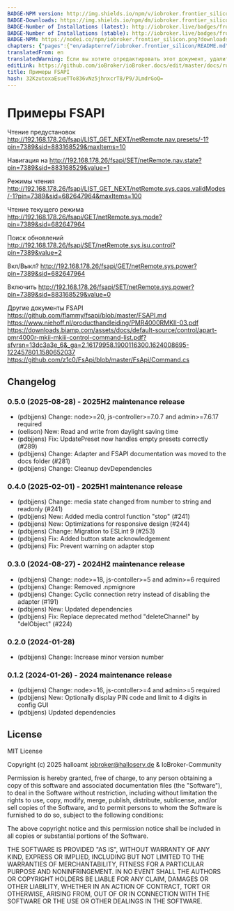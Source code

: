 ```yaml
---
BADGE-NPM version: http://img.shields.io/npm/v/iobroker.frontier_silicon.svg
BADGE-Downloads: https://img.shields.io/npm/dm/iobroker.frontier_silicon.svg
BADGE-Number of Installations (latest): http://iobroker.live/badges/frontier_silicon-installed.svg
BADGE-Number of Installations (stable): http://iobroker.live/badges/frontier_silicon-stable.svg
BADGE-NPM: https://nodei.co/npm/iobroker.frontier_silicon.png?downloads=true
chapters: {"pages":{"en/adapterref/iobroker.frontier_silicon/README.md":{"title":{"en":"FSAPI Examples"},"content":"en/adapterref/iobroker.frontier_silicon/README.md"},"en/adapterref/iobroker.frontier_silicon/states.md":{"title":{"en":"States documentation"},"content":"en/adapterref/iobroker.frontier_silicon/states.md"}}}
translatedFrom: en
translatedWarning: Если вы хотите отредактировать этот документ, удалите поле «translationFrom», в противном случае этот документ будет снова автоматически переведен
editLink: https://github.com/ioBroker/ioBroker.docs/edit/master/docs/ru/adapterref/iobroker.frontier_silicon/README.md
title: Примеры FSAPI
hash: 32KzutoxaEsueTTo836vNz5jhnxcrT8/P9/JLmdrGoQ=
---
```

# Примеры FSAPI
Чтение предустановок <http://192.168.178.26/fsapi/LIST_GET_NEXT/netRemote.nav.presets/-1?pin=7389&sid=883168529&maxItems=10>

Навигация на <http://192.168.178.26/fsapi/SET/netRemote.nav.state?pin=7389&sid=883168529&value=1>

Режимы чтения <http://192.168.178.26/fsapi/LIST_GET_NEXT/netRemote.sys.caps.validModes/-1?pin=7389&sid=682647964&maxItems=100>

Чтение текущего режима <http://192.168.178.26/fsapi/GET/netRemote.sys.mode?pin=7389&sid=682647964>

Поиск обновлений <http://192.168.178.26/fsapi/SET/netRemote.sys.isu.control?pin=7389&value=2>

Вкл/Выкл? <http://192.168.178.26/fsapi/GET/netRemote.sys.power?pin=7389&sid=682647964>

Включить <http://192.168.178.26/fsapi/SET/netRemote.sys.power?pin=7389&sid=883168529&value=0>

Другие документы FSAPI <https://github.com/flammy/fsapi/blob/master/FSAPI.md> <https://www.niehoff.nl/producthandleiding/PMR4000RMKII-03.pdf> <https://downloads.biamp.com/assets/docs/default-source/control/apart-pmr4000r-mkii-mkiii-control-command-list.pdf?sfvrsn=13dc3a3e_6&_ga=2.16179958.1900116300.1624008695-122457801.1580652037> <https://github.com/z1c0/FsApi/blob/master/FsApi/Command.cs>

## Changelog
<!--
	Placeholder for the next version (at the beginning of the line):
	### **WORK IN PROGRESS**
-->
### 0.5.0 (2025-08-28) - 2025H2 maintenance release

- (pdbjjens) Change: node>=20, js-controller>=7.0.7 and admin>=7.6.17 required
- (oelison)  New: Read and write from daylight saving time
- (pdbjjens) Fix: UpdatePreset now handles empty presets correctly (#289)
- (pdbjjens) Change: Adapter and FSAPI documentation was moved to the docs folder (#281)
- (pdbjjens) Change: Cleanup devDependencies

### 0.4.0 (2025-02-01) - 2025H1 maintenance release

- (pdbjjens) Change: media state changed from number to string and readonly (#241)
- (pdbjjens) New: Added media control function "stop" (#241)
- (pdbjjens) New: Optimizations for responsive design (#244)
- (pdbjjens) Change: Migration to ESLint 9 (#253)
- (pdbjjens) Fix: Added button state acknowledgement
- (pdbjjens) Fix: Prevent warning on adapter stop

### 0.3.0 (2024-08-27) - 2024H2 maintenance release

- (pdbjjens) Change: node>=18, js-contoller>=5 and admin>=6 required
- (pdbjjens) Change: Removed .npmignore
- (pdbjjens) Change: Cyclic connection retry instead of disabling the adapter (#191)
- (pdbjjens) New: Updated dependencies
- (pdbjjens) Fix: Replace deprecated method "deleteChannel" by "delObject" (#224)

### 0.2.0 (2024-01-28)

- (pdbjjens) Change: Increase minor version number

### 0.1.2 (2024-01-26) - 2024 maintenance release

- (pdbjjens) Change: node>=16, js-contoller>=4 and admin>=5 required
- (pdbjjens) New: Optionally display PIN code and limit to 4 digits in config GUI
- (pdbjjens) Updated dependencies

## License

MIT License

Copyright (c) 2025 halloamt <iobroker@halloserv.de> & IoBroker-Community

Permission is hereby granted, free of charge, to any person obtaining a copy
of this software and associated documentation files (the "Software"), to deal
in the Software without restriction, including without limitation the rights
to use, copy, modify, merge, publish, distribute, sublicense, and/or sell
copies of the Software, and to permit persons to whom the Software is
furnished to do so, subject to the following conditions:

The above copyright notice and this permission notice shall be included in all
copies or substantial portions of the Software.

THE SOFTWARE IS PROVIDED "AS IS", WITHOUT WARRANTY OF ANY KIND, EXPRESS OR
IMPLIED, INCLUDING BUT NOT LIMITED TO THE WARRANTIES OF MERCHANTABILITY,
FITNESS FOR A PARTICULAR PURPOSE AND NONINFRINGEMENT. IN NO EVENT SHALL THE
AUTHORS OR COPYRIGHT HOLDERS BE LIABLE FOR ANY CLAIM, DAMAGES OR OTHER
LIABILITY, WHETHER IN AN ACTION OF CONTRACT, TORT OR OTHERWISE, ARISING FROM,
OUT OF OR IN CONNECTION WITH THE SOFTWARE OR THE USE OR OTHER DEALINGS IN THE
SOFTWARE.